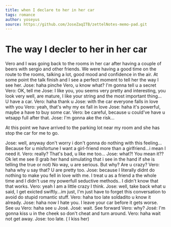 ```yaml
---
title: when I declare to her in her car
tags: romance
author: yoseyus
source: https://github.com/JoseZaqITB/zettelNotes-memo-pad.git
---
```

# The way I decler to her in her car
Vero and I was going back to the rooms in her car after having a couple of beers with sergio and other friends. We were having a good time on the route to the rooms, talking a lot, good mood and confidence in the air. At some point the talk finish and I see a perfect moment to tell her the way I see her.
Jose: haha pinche Vero, u know what? I'm gonna tell u a secret
Vero: OK, tell me
Jose: I like you, you seems very pretty and interesting, you look very well, are mature, I like your string and the most important thing... U have a car.
Vero: haha thank u
Jose: with the car everyone falls in love with you
Vero: yeah, that's why my ex fall in love
Jose: haha it's powerful, maybe a have to buy some car.
Vero: be careful, because u could've have u wtsapp full after that.
Jose: I'm gonna ake the risk... 

At this point we have arrived to the parking lot near my room and she has stop the car for me to go. 

Jose: well, anyway don't worry i don't gonna do nothing with this feeling... Because for u misfortune I want a girl-friend more than a girlfriend...i mean I need it. 
Vero: really? That's bad, u like me too... 
Jose: what?! You mean it?? Ok let me see (I grab her hand simulating that i see in the hand if she is telling the true or not) 
No way, u are serious. 
But why? Are u crazy? 
Vero: haha why u say that? U are pretty too. 
Jose: because I literally didnt do nothing to make you fell in love with me. I treat u as a friend a the whole time and I didn't use my powerfull seductive methods.. I didn't know that that works. 
Vero: yeah I am a little crazy I think. 
Jose: well, take back what u said, I get exicted swiftly...im just, I'm just have to forget this conversation to avoid do stupid romantic stuff. 
Vero: haha too late soldadito u know it already. 
Jose: haha now I hate you. I leave your car before it gets worse. See uu
Vero: haha see u José. 
José: wait. See forward
Vero: why? 
José: I'm gonna kiss u in the cheek so don't cheat and turn around. 
Vero: haha wait not get away. 
Jose: too late. ( I kiss her) 


